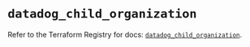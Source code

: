 # `datadog_child_organization`

Refer to the Terraform Registry for docs: [`datadog_child_organization`](https://registry.terraform.io/providers/datadog/datadog/3.52.1/docs/resources/child_organization).
